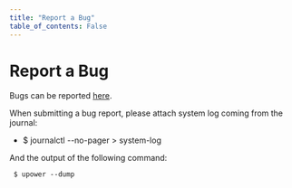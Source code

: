 ```yaml
---
title: "Report a Bug"
table_of_contents: False
---
```


# Report a Bug

Bugs can be reported [here](https://bugs.launchpad.net/snappy-hwe-snaps/+filebug).

When submitting a bug report, please attach system log coming from the journal:

 * $ journalctl --no-pager > system-log

And the output of the following command:

```
 $ upower --dump
```
